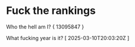 # Fuck the rankings

Who the hell am I?
{ 13095847 }

What fucking year is it?
[ 2025-03-10T20:03:20Z ]

